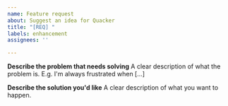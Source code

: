 ```yaml
---
name: Feature request
about: Suggest an idea for Quacker
title: "[REQ] "
labels: enhancement
assignees: ''

---
```


**Describe the problem that needs solving**
A clear description of what the problem is. E.g. I'm always frustrated when [...]

**Describe the solution you'd like**
A clear description of what you want to happen.
